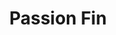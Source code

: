 ---
layout: place
title: Passion Fin
permalink: /virginia/ashburn/passion-fin.html
stateAbbr: VA
stateName: Virginia
cityName: Ashburn
seo:
  type: restaurant
  links: null
place_id: ChIJdb8dymA-tokRqyf0ZqaWkTU
photos:
  - name: >-
      places/ChIJdb8dymA-tokRqyf0ZqaWkTU/photos/AeeoHcKF1AIy8X-fDMJ_7dGrStApnc7_7WUxtqgtuoseqax2P1HHJmNzO3v1cL8mvYFF_-5da9j028czWe-P4ZI59g28tr03P_8XZ0fVkSu6miefVSHlrzDxfARcz1C6UcE0IhwQfCoSdnbU2Hy0uVpnnTpOuaGzwBEtCVgM4Z8K87tlptxu91pnWni3MFCeFhGyfYPAYLQC1UilU8yv9NRhExRmq3Tkyn9I9bqIpT8MxjoJW_luxE-Kugy3rVK6vqlpYQZeS6zcftknCwOTw0uNLyoa6Nb_iIqxKtu4vH8tCZTWuDrcSz7T_K9phyALQzzTeVKoGwWylPLuHcDcOBjCNfydeUwJnyLCW6R_6bkTSv2CCnq_vnxBdOade9uchSZ6nRlVqiAIv9EMdprT2POfIVQDlLt_Se3rPQG5Ug4nsCw
    widthPx: 2268
    heightPx: 4032
    authorAttributions:
      - displayName: Arvind Prabhu
        uri: https://maps.google.com/maps/contrib/105895393656729386367
        photoUri: >-
          https://lh3.googleusercontent.com/a-/ALV-UjWKQw34pkDtCYOJfqm_X-EL556U0oyD7N5lpnl0B2Tirxi_XS_8Ew=s100-p-k-no-mo
    flagContentUri: >-
      https://www.google.com/local/imagery/report/?cb_client=maps_api_places.places_api&image_key=!1e10!2sCIHM0ogKEICAgICO8feacA&hl=en-US
    googleMapsUri: >-
      https://www.google.com/maps/place//data=!3m4!1e2!3m2!1sCIHM0ogKEICAgICO8feacA!2e10!4m2!3m1!1s0x89b63e60ca1dbf75:0x359196a666f427ab
  - name: >-
      places/ChIJdb8dymA-tokRqyf0ZqaWkTU/photos/AeeoHcLDOexl9_ZxC49Pz4mNLNiq7D5sipI1dZKyWBwTpM89nOM2KKyMmpKyyNHyANZ273hnoB78FU0CLn5UnDRYXKXloMERepmzZUaDXzuqx3i7RC7IY2WtF0o1vCjSXbC9qP4QV_RXPvf67TSXJRQAxSp13WODbiwGulAdCwVXgG40G1eb7Pmowv-YCO1FB7aTGA707ScII8gL5RfnndEjATGKSLdl-GptJbztQ8bO2ORL0NZ_aIoFKqB1179syP-ST0wikiC8e3T9pC7r4haOWi4VgJKkqe8jKg0I-KpejIoPl9UP52IJ2H7FTZA0z-1rTaXIFdwAK09UtV9b9UxGHL4wLk0lLvEGYjrB6Qx8uSDwuYBSIg1dHaxPdx9y0CMGnpJ2_zpr2clGjwndfcYC6s6FbV-bj4Zr1MFeMaXJ9s-yyd3_
    widthPx: 4032
    heightPx: 1960
    authorAttributions:
      - displayName: Jon Korringa
        uri: https://maps.google.com/maps/contrib/102077055784213988888
        photoUri: >-
          https://lh3.googleusercontent.com/a-/ALV-UjX1bAmqOuKfdB94h6Yfrn7lCPUMqsLPoKqX8Qi_awpHo8t7hyWMzw=s100-p-k-no-mo
    flagContentUri: >-
      https://www.google.com/local/imagery/report/?cb_client=maps_api_places.places_api&image_key=!1e10!2sCIHM0ogKEICAgIDkxIjAmwE&hl=en-US
    googleMapsUri: >-
      https://www.google.com/maps/place//data=!3m4!1e2!3m2!1sCIHM0ogKEICAgIDkxIjAmwE!2e10!4m2!3m1!1s0x89b63e60ca1dbf75:0x359196a666f427ab
  - name: >-
      places/ChIJdb8dymA-tokRqyf0ZqaWkTU/photos/AeeoHcK4BFvwfGNyz2UE3z8jvUur5EirUhdieSI2JyoDW8Wn11T8w7lBuUM0cE0NCYuqSSMPUlJhj5l3ZTzVMOuez_fxhjVtp7OiGuGIkfL9CDPWB9cnjyFDBnL11H5HsZlpwOi_MnFIRZpp7-WuzWFOzbChwEiBTQOMVNnqJSl_y3y4EoGFZy84mCFKy583QmfrOEwo7cgqxTCxDFNCUdsrbJfNObbRVErifw9RCW1Q4dHqm5qnRH1JDeqyZnobLDYXH04Spj--mWdrqGd8WrsHBFYNQsGLsPf-k4OoPcVeqG4nVzXINj6c5JApSXBN7UouvE7bPdUPJ4oljqFunpyxeebVyX_AhqJGD6dcegw9dxRjvvsCj656hQtxFYPswqnbuUIWGnr6xVCMLd2nTPd4CeVZt9Z3BrJRkE0rFiP0gJVdzu7CCiOWuwhR_1zAa2CJ
    widthPx: 900
    heightPx: 500
    authorAttributions:
      - displayName: James Raines
        uri: https://maps.google.com/maps/contrib/117507782308363321900
        photoUri: >-
          https://lh3.googleusercontent.com/a/ACg8ocKbFRzNyyu6COIYEh-160VrsSvXt-a-nQyXxfJEbUPK5hsZJQ=s100-p-k-no-mo
    flagContentUri: >-
      https://www.google.com/local/imagery/report/?cb_client=maps_api_places.places_api&image_key=!1e10!2sCIABIhADycKzkCXwvmgCeRsAAHUf&hl=en-US
    googleMapsUri: >-
      https://www.google.com/maps/place//data=!3m4!1e2!3m2!1sCIABIhADycKzkCXwvmgCeRsAAHUf!2e10!4m2!3m1!1s0x89b63e60ca1dbf75:0x359196a666f427ab
  - name: >-
      places/ChIJdb8dymA-tokRqyf0ZqaWkTU/photos/AeeoHcLoB0xAc5z6EFNWFwNG87sQvPAKDxWvOKPMhCJxLzhB4MHgmYWxOCQ7MPrUd_8rZ8k2Sij3Gv5uLKbFW_4n--SiYq5LQ2Wa80-kq2nepNxAINFtycnqGOn1ylaVIm-Cqz-jJxtr5w0VxeqVkkNvOyyjOVDnlTkCGKSwjUIdijC2mOERSvc_ugSA9EMHEKCe1R4yAeZ_MhMoD4r9yGEJspkE67F5uIqW6OxWqt-kVw1tUVOmRfBsAta4cpOV9evoQKJuREMF8gPD8mx36BiacNOzZ5rWbyhnxuyUeYiVZNdilTUstPyI5HJ5mpqagnXA28OejOWjJ67n3kky_EDwACyAqlo9YNLyfyD60mU7ceKoZvn4i8NeVz85kS6IixBrlT9jFiaF7i1WI4Qs6Z-Uch1_qSwfX-HnZB-5hot61nPijF_B
    widthPx: 3024
    heightPx: 2832
    authorAttributions:
      - displayName: Scarlet Levine
        uri: https://maps.google.com/maps/contrib/102563043106938065413
        photoUri: >-
          https://lh3.googleusercontent.com/a-/ALV-UjUhs_aounVVOn1e_oo_LZZ6DdfFM3dLW9MlIclxxcUPFSoGUiw4xA=s100-p-k-no-mo
    flagContentUri: >-
      https://www.google.com/local/imagery/report/?cb_client=maps_api_places.places_api&image_key=!1e10!2sCIHM0ogKEICAgICz7Mf2ygE&hl=en-US
    googleMapsUri: >-
      https://www.google.com/maps/place//data=!3m4!1e2!3m2!1sCIHM0ogKEICAgICz7Mf2ygE!2e10!4m2!3m1!1s0x89b63e60ca1dbf75:0x359196a666f427ab
  - name: >-
      places/ChIJdb8dymA-tokRqyf0ZqaWkTU/photos/AeeoHcJlfxbg_pYCPGIe7l5_7y8xvhZA0Bw11L-FP8OXkJKocF5ZDvV2vkllWVZTe0uApLjMXO0TNrJNIdyKqiReX4yINj2oL3ehbcGe3XMt6vVLlh8pq3FTm1g-khz_PP3rDFoRDbM8FBl6HSpmFe74Pq3OfJImm9ZAd3DIdDqe-0VPeHAwhGrw4GNT3h6bLBC7vwLrLie6SWXgKBekqKHUO7Z8sew5gnQIyKep5DKZtB36Ql4OnkEt1e9cJ13GqXzzXW-sk_iKdgNcWo7UeOen087sVmuUP9yysiCB5k4nqAGJ9935zy-dXa8VZ6twatlzD7OmF5OmtTiP-lye0EuQJr-_F6VCnqsal47Lr6nceH2759u0ykl3sTnFE6gb-oTZJzZ4OM7d70nZrGqvd-I2Ikm827a9oxkHXTMcZRoWTUgHfQ
    widthPx: 2926
    heightPx: 1767
    authorAttributions:
      - displayName: Erny Prada
        uri: https://maps.google.com/maps/contrib/100695157291022064425
        photoUri: >-
          https://lh3.googleusercontent.com/a-/ALV-UjVvyEk4RawOExOwDqFAFe2vLLYI6f_Lnz9u-OPzadj0kUunipQ7=s100-p-k-no-mo
    flagContentUri: >-
      https://www.google.com/local/imagery/report/?cb_client=maps_api_places.places_api&image_key=!1e10!2sCIHM0ogKEICAgIDzo8XKOA&hl=en-US
    googleMapsUri: >-
      https://www.google.com/maps/place//data=!3m4!1e2!3m2!1sCIHM0ogKEICAgIDzo8XKOA!2e10!4m2!3m1!1s0x89b63e60ca1dbf75:0x359196a666f427ab
  - name: >-
      places/ChIJdb8dymA-tokRqyf0ZqaWkTU/photos/AeeoHcKoFTnMrwlyudVQQC_EzwONSerymzlCS2j_0nTrggFGG8PF2HxRu0upkEVGBo6eB4oGOzGAHmw08R5i8mUVvbiqQ6RulEIcegW6trlzs4HVgLXQaVWbN7iB6DtoWl9W4D_L_cY1ztXDidFlbyUqlk_OlBIpc4YcR967wVg4GkjLXnDilwYfm_nwq9tjbaNpVUT6vayQuzhmVyV7nrbqv33Ade_0HY3QFg2tf4_ujn4WY_Lr5C6dWfa8Ki0xEi9LbLHXzu2TC9rQUsWzaG_jbsBFEU-OHBxoMGiT1iETXK8h_ki7uQNZy4AmcG2Nbx3oZIzrsTJyxDLseDKTKRP5Fl4s94u-hWpdX7VC422eS7DhGR-93cabeoh3wwSgMz7ZFhWkPd68_m1BFD_2yrgqQJzN46ZtbL1MB6F-az2ed13WGTI
    widthPx: 4032
    heightPx: 3024
    authorAttributions:
      - displayName: Erny Prada
        uri: https://maps.google.com/maps/contrib/100695157291022064425
        photoUri: >-
          https://lh3.googleusercontent.com/a-/ALV-UjVvyEk4RawOExOwDqFAFe2vLLYI6f_Lnz9u-OPzadj0kUunipQ7=s100-p-k-no-mo
    flagContentUri: >-
      https://www.google.com/local/imagery/report/?cb_client=maps_api_places.places_api&image_key=!1e10!2sCIHM0ogKEICAgIDqtsK77QE&hl=en-US
    googleMapsUri: >-
      https://www.google.com/maps/place//data=!3m4!1e2!3m2!1sCIHM0ogKEICAgIDqtsK77QE!2e10!4m2!3m1!1s0x89b63e60ca1dbf75:0x359196a666f427ab
  - name: >-
      places/ChIJdb8dymA-tokRqyf0ZqaWkTU/photos/AeeoHcI3f6-vkzzH5lA2Bz6EIvyfK2ehhybRhGMxvQmH40SVe4MkPS_e5lppWTraFhZU4cD6nmm03STc7rRreu8RJEvlwhEWrfnAlw_vZqzRRgfrsu8Zjr1sBAOx4pGVU2AUWAsmPA8PtmCbudisrwsuHhvh8Le31mkbY_5dSiWzyzkVgpdedKvpzoyNSN9vLNsYsuDfMRWETbtRGbpFzePLGt29JGT11hGMgcRinRepwlLNJKrl2qvnaFKtTC82AR7PW4Ih6kCrAg9pa3IsJoA8k4ZlbqFUu1Us-L0r8NApDih7pLaAYasDS72Zyk4OO7U23XnQ_IzgM2dYxO-Mg3L7dndEOzC4GAfIkvuUx-dACNm-eFWKsKn8zmrmWjraId9rGsIWsWCh0EOaQ8dH320Mv4QD5TLz9sTs3v4Y6Sr-0bKw3A
    widthPx: 4032
    heightPx: 3024
    authorAttributions:
      - displayName: Aline
        uri: https://maps.google.com/maps/contrib/104513841277114113611
        photoUri: >-
          https://lh3.googleusercontent.com/a-/ALV-UjUGCYJQaWAsFt-EYL_R6D9L_BpxxhVr4Hchqr7CK9X2nG1WYSD-9w=s100-p-k-no-mo
    flagContentUri: >-
      https://www.google.com/local/imagery/report/?cb_client=maps_api_places.places_api&image_key=!1e10!2sCIHM0ogKEICAgICbgfHlGQ&hl=en-US
    googleMapsUri: >-
      https://www.google.com/maps/place//data=!3m4!1e2!3m2!1sCIHM0ogKEICAgICbgfHlGQ!2e10!4m2!3m1!1s0x89b63e60ca1dbf75:0x359196a666f427ab
  - name: >-
      places/ChIJdb8dymA-tokRqyf0ZqaWkTU/photos/AeeoHcJ57lzbpRQx1FYkwnoUZZaHS_ggJwwJbMKE2fi8g6haOc5gCsrLogL4IjrvwFCiNKlb54Khn8EcPnxy_DZLiJF5QXT3of11wRcdtddHqldBt539dEXPbnJIHKZVOatzUuSl_qCE2xnObHezlESHpqFNChr7S1-O2YQmOlDAy5d9dzj9Q4E54YUS8fmnCdeUN_cM4aBSme93FOQiuFtQyuRk17J6kFz-0HfZL2xLrttjj4BbtbElkiVAgD9dNlcJyldm6u0Cw6xV9VO7XT8zi7dIHBpD2YLBLhlc9H2NCSGcsaYE_TMkW-g0HLNulD668WTy-P_FYvfQx6LazOkdHdCAWNJb9d6qe1citceemCyGazlNwKF-mmyzAfOhq0-6BUB8Yt9VJFa57WSa6_eP60VAjvjghXXdyFKMoRijeA0CBA
    widthPx: 3024
    heightPx: 4032
    authorAttributions:
      - displayName: Scarlet Levine
        uri: https://maps.google.com/maps/contrib/102563043106938065413
        photoUri: >-
          https://lh3.googleusercontent.com/a-/ALV-UjUhs_aounVVOn1e_oo_LZZ6DdfFM3dLW9MlIclxxcUPFSoGUiw4xA=s100-p-k-no-mo
    flagContentUri: >-
      https://www.google.com/local/imagery/report/?cb_client=maps_api_places.places_api&image_key=!1e10!2sCIHM0ogKEICAgICz7Mf2ag&hl=en-US
    googleMapsUri: >-
      https://www.google.com/maps/place//data=!3m4!1e2!3m2!1sCIHM0ogKEICAgICz7Mf2ag!2e10!4m2!3m1!1s0x89b63e60ca1dbf75:0x359196a666f427ab
  - name: >-
      places/ChIJdb8dymA-tokRqyf0ZqaWkTU/photos/AeeoHcKaEP1fu40xDJZtkd0tIUE_HJSWPUcCGLl5Pe76fzdPiv07X3tC7AtcNHlIgYOHqaGExbMS5THO4uBwROzgr2DtTcOr7RP2K7qHPUQ28zSVeeTZBT6l8FbEqzkSvQs0XU2HRpDLvTs2QEdwfGJAsk9xNGYjedqvWFBtPA_XFmdAFD0cSj-0f2jTih1pMkHbbx7-LntzKdjYbRF6ff3O0UxKQEJJ31RnIQgR0CcZRXYRCXF0tHfHamIm6AYYOveB9R7dHMrWoS1ED1AdpFjyaUxNBYGsdPey68oL1m1pG9eeGqqStaEkXhOJWLMwdB3-utLVADdyMqq0Gw6_JSb61KciCAPA1kHW6ex5bEwy38aMfvNRE8w3sTplWohmwJOIgOGth6cjDnsSCvZMR0JztbpQHw6fSG3fzcpbpRqjLiVYlQ
    widthPx: 2208
    heightPx: 2240
    authorAttributions:
      - displayName: Donny B
        uri: https://maps.google.com/maps/contrib/115103237806631214936
        photoUri: >-
          https://lh3.googleusercontent.com/a-/ALV-UjXwNwhOw1NsfQytxJzVIqz0nAqdM6L3l_B5jgBxBVWV7FiFdrXj=s100-p-k-no-mo
    flagContentUri: >-
      https://www.google.com/local/imagery/report/?cb_client=maps_api_places.places_api&image_key=!1e10!2sCIHM0ogKEICAgIDBxa7iZw&hl=en-US
    googleMapsUri: >-
      https://www.google.com/maps/place//data=!3m4!1e2!3m2!1sCIHM0ogKEICAgIDBxa7iZw!2e10!4m2!3m1!1s0x89b63e60ca1dbf75:0x359196a666f427ab
  - name: >-
      places/ChIJdb8dymA-tokRqyf0ZqaWkTU/photos/AeeoHcI2xOOavV6TQn-z_reFkWxA1YOvoT6DYsK0C6-awUUHJUVbRFG0v7PMcFgdiBMHiDcVohyOhd0_peCcvr6ufIcuP4m3_0l-HRDxla8KGRxchpGl69saOkGaLblO4MeLi2oF_TaYzGBT9K1i0jq8v5oDu3onx8TveiAhJ6OwsWdgDqor6JxPzZRa1jdBm7dohQ2GQCDwhH3L2xdAxkCAKnHi99KTmW74lS0wWwKNTK-3UjdtVTAOHjyjzbxrPA55IACC4CgQr8Mi6AZqaabI4ThBnd21EGAuTva8cTGfrhi_ww-eEEhctXiyLYwwuKbhSH4rcN4YXAlNYN9yJLpC9e-tZBcNvZlrbKhkJ29iZ8XSPBLExvzVEmtizbd5xMMeQTDpx-_7wXU5bzPTVD61LU0r-4-XIzwz5rCsxlJ8obFVeXXj
    widthPx: 4000
    heightPx: 3000
    authorAttributions:
      - displayName: Wayne S
        uri: https://maps.google.com/maps/contrib/105005462937868921751
        photoUri: >-
          https://lh3.googleusercontent.com/a-/ALV-UjXVs3e53A3M3rM9flKVHZqxFEvckNp21_Xdo2GKiBTy6cpavgbM=s100-p-k-no-mo
    flagContentUri: >-
      https://www.google.com/local/imagery/report/?cb_client=maps_api_places.places_api&image_key=!1e10!2sCIHM0ogKEICAgIDJxv23pgE&hl=en-US
    googleMapsUri: >-
      https://www.google.com/maps/place//data=!3m4!1e2!3m2!1sCIHM0ogKEICAgIDJxv23pgE!2e10!4m2!3m1!1s0x89b63e60ca1dbf75:0x359196a666f427ab
address: 42780 Creek View Plaza, Ashburn, VA 20147, USA
street: 42780 Creek View Plaza
city: Ashburn
state: VA
zip: '20147'
country: USA
neighborhood: null
latitude: '39.043238'
longitude: '-77.522403'
accessibility_options:
  wheelchairAccessibleParking: true
  wheelchairAccessibleEntrance: true
  wheelchairAccessibleRestroom: true
  wheelchairAccessibleSeating: true
business_status: OPERATIONAL
name: Passion Fin
google_maps_links:
  directionsUri: >-
    https://www.google.com/maps/dir//''/data=!4m7!4m6!1m1!4e2!1m2!1m1!1s0x89b63e60ca1dbf75:0x359196a666f427ab!3e0
  placeUri: https://maps.google.com/?cid=3860031997069240235
  writeAReviewUri: >-
    https://www.google.com/maps/place//data=!4m3!3m2!1s0x89b63e60ca1dbf75:0x359196a666f427ab!12e1
  reviewsUri: >-
    https://www.google.com/maps/place//data=!4m4!3m3!1s0x89b63e60ca1dbf75:0x359196a666f427ab!9m1!1b1
  photosUri: >-
    https://www.google.com/maps/place//data=!4m3!3m2!1s0x89b63e60ca1dbf75:0x359196a666f427ab!10e5
primary_type: Japanese Restaurant
opening_hours:
  regular: null
  current: null
secondary_opening_hours:
  regular:
    weekdayDescriptions: null
    type: null
  current:
    weekdayDescriptions: null
    type: null
phone: null
price_level: null
price_range: null
rating: null
rating_count: 0
website: null
description: >-
  Discover Passion Fin in Ashburn, VA$$$Nestled in Ashburn, VA, Passion Fin
  stands out as a welcoming Japanese restaurant offering a variety of fresh
  sushi and hibachi dishes in a relaxed atmosphere. This spot highlights an
  array of specialty rolls and sashimi platters, perfect for anyone exploring
  sushi restaurants near you, with options that emphasize quality ingredients
  and authentic flavors. The casual setting makes it easy to enjoy Japanese
  cuisine close to home, complemented by thoughtful accessibility features like
  wheelchair-friendly entrances and seating. Whether you're in the mood for a
  quick meal or a leisurely dine-in experience, Passion Fin provides a
  comfortable environment that caters to everyday cravings for top-rated sushi
  options.
generative_summary: >-
  Discover Passion Fin in Ashburn, VA$$$Nestled in Ashburn, VA, Passion Fin
  stands out as a welcoming Japanese restaurant offering a variety of fresh
  sushi and hibachi dishes in a relaxed atmosphere. This spot highlights an
  array of specialty rolls and sashimi platters, perfect for anyone exploring
  sushi restaurants near you, with options that emphasize quality ingredients
  and authentic flavors. The casual setting makes it easy to enjoy Japanese
  cuisine close to home, complemented by thoughtful accessibility features like
  wheelchair-friendly entrances and seating. Whether you're in the mood for a
  quick meal or a leisurely dine-in experience, Passion Fin provides a
  comfortable environment that caters to everyday cravings for top-rated sushi
  options.
generative_disclosure: Summarized by AI using the Grok-3-Mini model.
reviews: null
review_summary: >-
  What Visitors Are Saying$$$Folks frequently praise the flavorful sushi
  selections at this Japanese eatery, noting how the specialty rolls and sashimi
  platters deliver a satisfying mix of tastes and textures without breaking the
  bank. Many appreciate the attentive service that keeps things running
  smoothly, making it a go-to choice for casual gatherings or solo visits.
  Reviewers often mention the reasonable prices and efficient vibe, which add up
  to a solid overall experience for those seeking quality Japanese meals nearby.
  While opinions vary, the general consensus leans positive, highlighting how
  this spot reliably hits the mark for fresh, enjoyable dishes in a friendly
  setting.
review_disclosure: Summarized by AI using the Grok-3-Mini model.
parking_options: null
payment_options: null
allow_dogs: null
curbside_pickup: null
delivery: null
dine_in: null
good_for_children: null
good_for_groups: null
good_for_sports: null
live_music: null
menu_for_children: null
outdoor_seating: null
reservable: null
restroom: null
serves_beer: null
serves_breakfast: null
serves_brunch: null
serves_cocktails: null
serves_coffee: null
serves_dinner: null
serves_dessert: null
serves_lunch: null
serves_vegetarian_food: null
serves_wine: null
takeout: null
update_category: pro
places_description: null

---